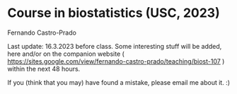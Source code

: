 # Course in biostatistics (USC, 2023)

Fernando Castro-Prado

Last update: 16.3.2023 before class. Some interesting stuff will be added, here and/or on the companion website ( https://sites.google.com/view/fernando-castro-prado/teaching/biost-107 ) within the next 48 hours.

If you (think that you may) have found a mistake, please email me about it. :)
